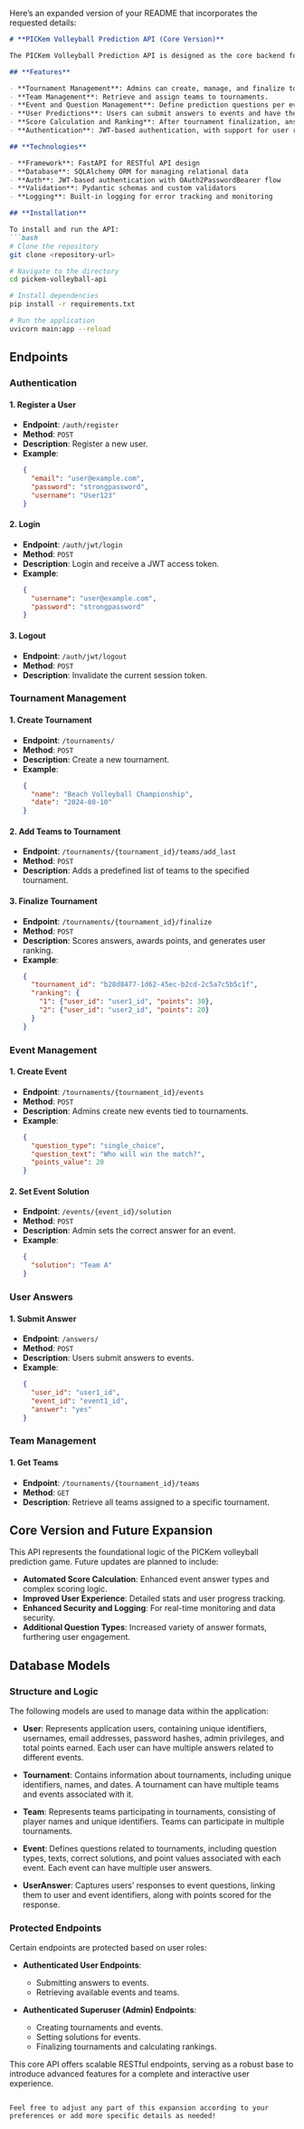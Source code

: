 Here’s an expanded version of your README that incorporates the requested details:

```markdown
# **PICKem Volleyball Prediction API (Core Version)**

The PICKem Volleyball Prediction API is designed as the core backend for a volleyball prediction game. It enables administrators to set up tournaments, events, and questions and allows users to participate by answering questions to earn points based on the accuracy of their predictions. This API is the foundational version, structured for further expansion in features and functionality.

## **Features**

- **Tournament Management**: Admins can create, manage, and finalize tournaments.
- **Team Management**: Retrieve and assign teams to tournaments.
- **Event and Question Management**: Define prediction questions per event with specific answer types (e.g., YES/NO, single choice, multiple choice).
- **User Predictions**: Users can submit answers to events and have their scores calculated once a tournament is finalized.
- **Score Calculation and Ranking**: After tournament finalization, answers are scored, and user rankings are generated.
- **Authentication**: JWT-based authentication, with support for user roles to differentiate between admin and regular users.

## **Technologies**

- **Framework**: FastAPI for RESTful API design
- **Database**: SQLAlchemy ORM for managing relational data
- **Auth**: JWT-based authentication with OAuth2PasswordBearer flow
- **Validation**: Pydantic schemas and custom validators
- **Logging**: Built-in logging for error tracking and monitoring

## **Installation**

To install and run the API:
```bash
# Clone the repository
git clone <repository-url>

# Navigate to the directory
cd pickem-volleyball-api

# Install dependencies
pip install -r requirements.txt

# Run the application
uvicorn main:app --reload
```

## **Endpoints**

### **Authentication**

#### 1. Register a User
   - **Endpoint**: `/auth/register`
   - **Method**: `POST`
   - **Description**: Register a new user.
   - **Example**:
     ```json
     {
       "email": "user@example.com",
       "password": "strongpassword",
       "username": "User123"
     }
     ```

#### 2. Login
   - **Endpoint**: `/auth/jwt/login`
   - **Method**: `POST`
   - **Description**: Login and receive a JWT access token.
   - **Example**:
     ```json
     {
       "username": "user@example.com",
       "password": "strongpassword"
     }
     ```

#### 3. Logout
   - **Endpoint**: `/auth/jwt/logout`
   - **Method**: `POST`
   - **Description**: Invalidate the current session token.

### **Tournament Management**

#### 1. Create Tournament
   - **Endpoint**: `/tournaments/`
   - **Method**: `POST`
   - **Description**: Create a new tournament.
   - **Example**:
     ```json
     {
       "name": "Beach Volleyball Championship",
       "date": "2024-08-10"
     }
     ```

#### 2. Add Teams to Tournament
   - **Endpoint**: `/tournaments/{tournament_id}/teams/add_last`
   - **Method**: `POST`
   - **Description**: Adds a predefined list of teams to the specified tournament.

#### 3. Finalize Tournament
   - **Endpoint**: `/tournaments/{tournament_id}/finalize`
   - **Method**: `POST`
   - **Description**: Scores answers, awards points, and generates user ranking.
   - **Example**:
     ```json
     {
       "tournament_id": "b28d8477-1d62-45ec-b2cd-2c5a7c5b5c1f",
       "ranking": {
         "1": {"user_id": "user1_id", "points": 30},
         "2": {"user_id": "user2_id", "points": 20}
       }
     }
     ```

### **Event Management**

#### 1. Create Event
   - **Endpoint**: `/tournaments/{tournament_id}/events`
   - **Method**: `POST`
   - **Description**: Admins create new events tied to tournaments.
   - **Example**:
     ```json
     {
       "question_type": "single_choice",
       "question_text": "Who will win the match?",
       "points_value": 20
     }
     ```

#### 2. Set Event Solution
   - **Endpoint**: `/events/{event_id}/solution`
   - **Method**: `POST`
   - **Description**: Admin sets the correct answer for an event.
   - **Example**:
     ```json
     {
       "solution": "Team A"
     }
     ```

### **User Answers**

#### 1. Submit Answer
   - **Endpoint**: `/answers/`
   - **Method**: `POST`
   - **Description**: Users submit answers to events.
   - **Example**:
     ```json
     {
       "user_id": "user1_id",
       "event_id": "event1_id",
       "answer": "yes"
     }
     ```

### **Team Management**

#### 1. Get Teams
   - **Endpoint**: `/tournaments/{tournament_id}/teams`
   - **Method**: `GET`
   - **Description**: Retrieve all teams assigned to a specific tournament.

## **Core Version and Future Expansion**

This API represents the foundational logic of the PICKem volleyball prediction game. Future updates are planned to include:

- **Automated Score Calculation**: Enhanced event answer types and complex scoring logic.
- **Improved User Experience**: Detailed stats and user progress tracking.
- **Enhanced Security and Logging**: For real-time monitoring and data security.
- **Additional Question Types**: Increased variety of answer formats, furthering user engagement.

## **Database Models**

### **Structure and Logic**

The following models are used to manage data within the application:

- **User**: Represents application users, containing unique identifiers, usernames, email addresses, password hashes, admin privileges, and total points earned. Each user can have multiple answers related to different events.

- **Tournament**: Contains information about tournaments, including unique identifiers, names, and dates. A tournament can have multiple teams and events associated with it.

- **Team**: Represents teams participating in tournaments, consisting of player names and unique identifiers. Teams can participate in multiple tournaments.

- **Event**: Defines questions related to tournaments, including question types, texts, correct solutions, and point values associated with each event. Each event can have multiple user answers.

- **UserAnswer**: Captures users’ responses to event questions, linking them to user and event identifiers, along with points scored for the response.

### **Protected Endpoints**

Certain endpoints are protected based on user roles:

- **Authenticated User Endpoints**:
  - Submitting answers to events.
  - Retrieving available events and teams.

- **Authenticated Superuser (Admin) Endpoints**:
  - Creating tournaments and events.
  - Setting solutions for events.
  - Finalizing tournaments and calculating rankings.

This core API offers scalable RESTful endpoints, serving as a robust base to introduce advanced features for a complete and interactive user experience.
```

Feel free to adjust any part of this expansion according to your preferences or add more specific details as needed!
